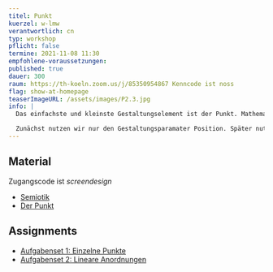 ```yaml
---
titel: Punkt
kuerzel: w-lmw
verantwortlich: cn
typ: workshop
pflicht: false
termine: 2021-11-08 11:30
empfohlene-voraussetzungen:
published: true
dauer: 300
raum: https://th-koeln.zoom.us/j/85350954867 Kenncode ist noss
flag: show-at-homepage
teaserImageURL: /assets/images/P2.3.jpg
info: |
  Das einfachste und kleinste Gestaltungselement ist der Punkt. Mathematisch betrachtet ist er unendlich klein. Das hilft uns aber wenig, darum setzen wir uns darüber hinweg. Ein Punkt steht nicht im Nichts, sondern er steht auf irgendeiner begrenzten Fläche, dem Format. 

  Zunächst nutzen wir nur den Gestaltungsparamater Position. Später nutzen wir auch Größe, Anzahl, Tonwert sowie Deckkraft und versuchen Grundlagen der Räumlichkeit auf unsere Kompositionen anzuwenden.  
---
```


## Material 
Zugangscode ist *screendesign*
- [Semiotik](https://cnoss.github.io/slides/presentations/screendesign/semiotik/)
- [Der Punkt](https://cnoss.github.io/slides/presentations/screendesign/punkt/)

## Assignments
- [Aufgabenset 1: Einzelne Punkte](/generative-gestaltung/assignments/02-punkt-01-basics/)
- [Aufgabenset 2: Lineare Anordnungen](/generative-gestaltung/assignments/02-punkt-02-basics/)
